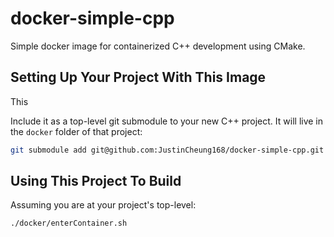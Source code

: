 # docker-simple-cpp

Simple docker image for containerized C++ development using CMake.

## Setting Up Your Project With This Image

This 

Include it as a top-level git submodule to your new C++ project. It will live in the `docker` folder of that project:
```bash
git submodule add git@github.com:JustinCheung168/docker-simple-cpp.git docker
```

## Using This Project To Build

Assuming you are at your project's top-level:
```bash
./docker/enterContainer.sh
```
